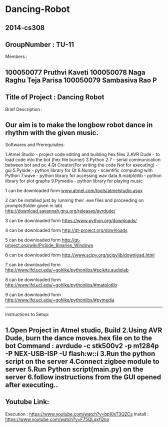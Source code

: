 Dancing-Robot
=============
2014-cs308
---------------------------------------------------------------
GroupNumber : TU-11
---------------------------------------------------------------
Members :

100050077  Pruthvi Kaveti
100050078  Naga Raghu Teja Parisa
100050079  Sambasiva Rao P
---------------------------------------------------------------
Title of Project : Dancing Robot
---------------------------------------------------------------
Brief Description :

Our aim is to make the longbow robot dance in rhythm with the given music.
---------------------------------------------------------------
Softwares and Prerequisites:

1.Atmel Studio 						- project code editing and building hex files
2.AVR Dude     						- to load code into the bot (hex file burner)
3.Python 2.7						- serial communication between bot and pc
4.Qt Creator(For writing the code Not for executing)	- gui
5.Pyside 						- python library for Qt
6.Numpy							- scientific computing with Python
7.wave							- python library for accessing wav data
8.matplotlib						- python library for plot graphs
9.Pymedia 						- python library for playing music

1 can be downloaded form 
www.atmel.com/tools/atmelstudio.aspx‎

2 can be installed just by running their .exe files and 
proceeding on prompts(folder given in lab)
	http://download.savannah.gnu.org/releases/avrdude/

3 can be downloaded form 
https://www.python.org/downloads/

4 can be downloaded form 
http://qt-project.org/downloads

5 can be downloaded form 
http://qt-project.org/wiki/PySide_Binaries_Windows

6 can be downloaded form 
http://www.scipy.org/scipylib/download.html

7 can be downloaded form 
http://www.lfd.uci.edu/~gohlke/pythonlibs/#scikits.audiolab

8 can be downloaded form 
http://www.lfd.uci.edu/~gohlke/pythonlibs/#matplotlib

9 can be downloaded form 
http://www.lfd.uci.edu/~gohlke/pythonlibs/#pymedia

-----------------------------------------------------------------
Instructions to Setup:

1.Open Project in Atmel studio, Build
2.Using AVR Dude, burn the dance moves.hex file on 
  to the bot 
  Command : avrdude -c stk500v2 -p m1284p -P NEX-USB-ISP -U flash:w:<Path of Hexfile>:i
3.Run the python script on the server
4.Connect zigbee module to server
5.Run Python script(main.py) on the server
6.follow instructions from the GUI opened after executing..
-----------------------------------------------------------------
Youtube Link:
-----------------------------------------------------------------
Execution : https://www.youtube.com/watch?v=bpI0xT3QZCs
Install : https://www.youtube.com/watch?v=F75QLqxfQno
